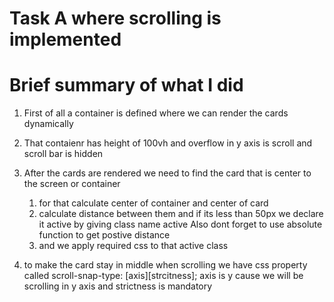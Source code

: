 # Task A where scrolling is implemented

# Brief summary of what I did
1. First of all a container is defined where we can render the cards dynamically

2. That contaienr has height of 100vh and overflow in y axis is scroll and scroll bar is hidden 

3. After the cards are rendered we need to find the card that is center to the screen or container
   1. for that calculate center of container and center of card
   2. calculate distance between them and if its less than 50px we declare it active by giving class name active
      Also dont forget to use absolute function to get postive distance
   3. and we apply required css to that active class
   
4. to make the card stay in middle when scrolling we have css property called
    scroll-snap-type: [axis][strcitness];
    axis is y cause we will be scrolling in y axis and strictness is mandatory 